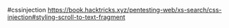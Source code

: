 #cssinjection
https://book.hacktricks.xyz/pentesting-web/xs-search/css-injection#styling-scroll-to-text-fragment
